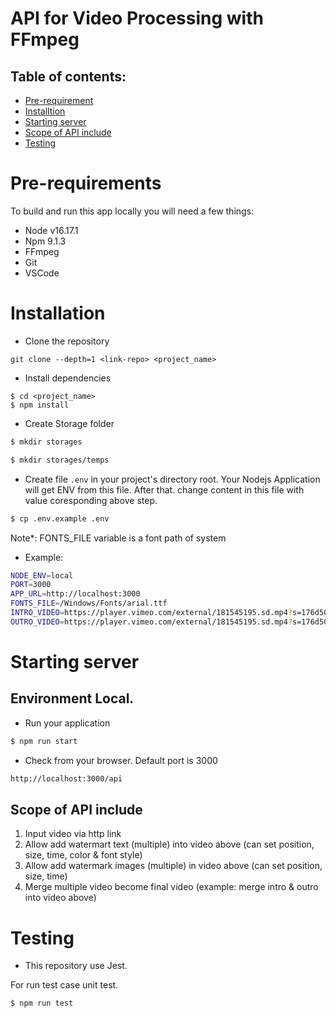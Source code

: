 # API for Video Processing with FFmpeg

## Table of contents:

- [Pre-requirement](#pre-requirement)
- [Installtion](#installation)
- [Starting server](#starting-server)
- [Scope of API include](#scope-of-api-include)
- [Testing](#sesting)

# Pre-requirements

To build and run this app locally you will need a few things:
- Node v16.17.1
- Npm 9.1.3
- FFmpeg
- Git
- VSCode

# Installation

- Clone the repository

```
git clone --depth=1 <link-repo> <project_name>
```

- Install dependencies

```
$ cd <project_name>
$ npm install
```

- Create Storage folder

```bash
$ mkdir storages
```
```bash
$ mkdir storages/temps
```

- Create file `.env` in your project's directory root. Your Nodejs Application will get ENV from this file.
  After that. change content in this file with value coresponding above step.

```bash
$ cp .env.example .env
```
Note*: FONTS_FILE variable is a font path of system

- Example:
```bash
NODE_ENV=local
PORT=3000
APP_URL=http://localhost:3000
FONTS_FILE=/Windows/Fonts/arial.ttf
INTRO_VIDEO=https://player.vimeo.com/external/181545195.sd.mp4?s=176d502710df829442a83565bb79efbe3c9c0b93&profile_id=164
OUTRO_VIDEO=https://player.vimeo.com/external/181545195.sd.mp4?s=176d502710df829442a83565bb79efbe3c9c0b93&profile_id=164
```

# Starting server

## Environment Local.

- Run your application

```bash
$ npm run start
```

- Check from your browser. Default port is 3000

```sh
http://localhost:3000/api
```

## Scope of API include

1. Input video via http link
2. Allow add watermart text (multiple) into video above (can set position, size, time, color & font style)
3. Allow add watermark images (multiple) in video above (can set position, size, time)
4. Merge multiple video become final video (example: merge intro & outro into video above)

# Testing

- This repository use Jest.

For run test case unit test.

```bash
$ npm run test
```
